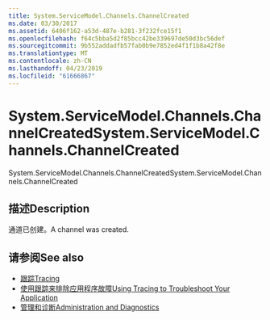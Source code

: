 ```yaml
---
title: System.ServiceModel.Channels.ChannelCreated
ms.date: 03/30/2017
ms.assetid: 6406f162-a53d-487e-b281-3f232fce15f1
ms.openlocfilehash: f64c5bba5d2f85bcc42be339697de50d3bc56def
ms.sourcegitcommit: 9b552addadfb57fab0b9e7852ed4f1f1b8a42f8e
ms.translationtype: MT
ms.contentlocale: zh-CN
ms.lasthandoff: 04/23/2019
ms.locfileid: "61666867"
---
```

# <a name="systemservicemodelchannelschannelcreated"></a><span data-ttu-id="7b634-102">System.ServiceModel.Channels.ChannelCreated</span><span class="sxs-lookup"><span data-stu-id="7b634-102">System.ServiceModel.Channels.ChannelCreated</span></span>
<span data-ttu-id="7b634-103">System.ServiceModel.Channels.ChannelCreated</span><span class="sxs-lookup"><span data-stu-id="7b634-103">System.ServiceModel.Channels.ChannelCreated</span></span>  
  
## <a name="description"></a><span data-ttu-id="7b634-104">描述</span><span class="sxs-lookup"><span data-stu-id="7b634-104">Description</span></span>  
 <span data-ttu-id="7b634-105">通道已创建。</span><span class="sxs-lookup"><span data-stu-id="7b634-105">A channel was created.</span></span>  
  
## <a name="see-also"></a><span data-ttu-id="7b634-106">请参阅</span><span class="sxs-lookup"><span data-stu-id="7b634-106">See also</span></span>

- [<span data-ttu-id="7b634-107">跟踪</span><span class="sxs-lookup"><span data-stu-id="7b634-107">Tracing</span></span>](../../../../../docs/framework/wcf/diagnostics/tracing/index.md)
- [<span data-ttu-id="7b634-108">使用跟踪来排除应用程序故障</span><span class="sxs-lookup"><span data-stu-id="7b634-108">Using Tracing to Troubleshoot Your Application</span></span>](../../../../../docs/framework/wcf/diagnostics/tracing/using-tracing-to-troubleshoot-your-application.md)
- [<span data-ttu-id="7b634-109">管理和诊断</span><span class="sxs-lookup"><span data-stu-id="7b634-109">Administration and Diagnostics</span></span>](../../../../../docs/framework/wcf/diagnostics/index.md)
